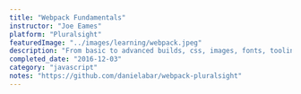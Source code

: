 ```yaml
---
title: "Webpack Fundamentals"
instructor: "Joe Eames"
platform: "Pluralsight"
featuredImage: "../images/learning/webpack.jpeg"
description: "From basic to advanced builds, css, images, fonts, tooling, and integrating front end frameworks."
completed_date: "2016-12-03"
category: "javascript"
notes: "https://github.com/danielabar/webpack-pluralsight"
---
```

